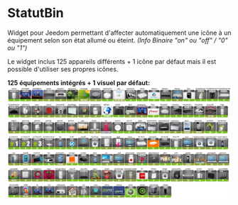 # StatutBin
Widget pour Jeedom permettant d'affecter automatiquement une icône à un équipement selon son état allumé ou éteint. 
<i>(Info Binaire "on" ou "off" / "0" ou "1")</i>

Le widget inclus 125 appareils différents + 1 icône par défaut mais il est possible d'utiliser ses propres icônes. 

<b>125 équipements intégrés + 1 visuel par défaut:</b>
<img src="/doc/LogoNameList.jpg" alt="nomlogo"/>
      

